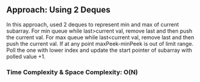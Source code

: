 ## Approach: Using 2 Deques
In this approach, used 2 deques to represent min and max of current subarray. For min queue while last>current val, remove last and then push the current val. For max queue while last<current val, remove last and then push the current val. If at any point maxPeek-minPeek is out of limit range. Poll the one with lower index and update the start pointer of subarray with polled value +1.
​
### Time Complexity & Space Complexity: O(N)